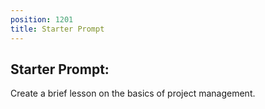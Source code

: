 ```yaml
---
position: 1201
title: Starter Prompt
---
```


## Starter Prompt:

Create a brief lesson on the basics of project management.